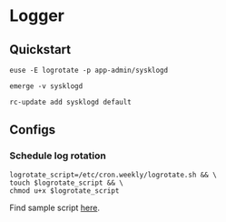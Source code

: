 # Logger

## Quickstart

```
euse -E logrotate -p app-admin/sysklogd
```

```
emerge -v sysklogd
```

```
rc-update add sysklogd default
```

## Configs

### Schedule log rotation

```
logrotate_script=/etc/cron.weekly/logrotate.sh && \
touch $logrotate_script && \
chmod u+x $logrotate_script
```

Find sample script [here](../src/logrotate.sh).
